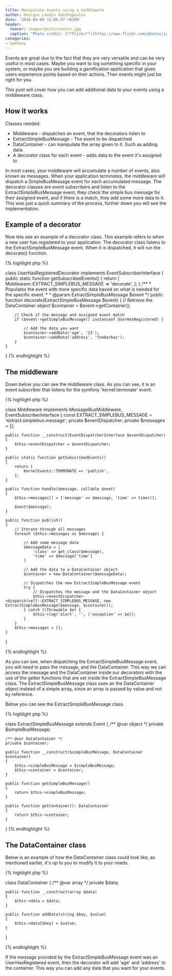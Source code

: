 ```yaml
---
title: Manipulate events using a middleware
author: Georgos Landin Xanthopoulos
date: '2018-04-09 15:06:47 +0200'
header:
  teaser: images/posts/events.jpg
  caption: "Photo credit: [**Flickr**](https://www.flickr.com/photos/jone_vasaitis/16022260923/in/photolist-qpQgXZ-asu2YH-63NQ3W-85Gk4g-aEUFCZ-4YvJCc-7pTvgs-7LmUC9-eHjnFV-8E6J8V-hXw713-5DudKc-4VxoHr-9PD8vo-8FHkig-bAACjP-6tpDjd-ab2WT-54tSFr-pqLvEd-dL7Ksg-24g6kGj-ov9pFN-aBQ4zJ-8byiTm-atRt3o-ygkPwT-6SfG7U-24BjkTY-WyZ1Jx-ejbULs-8HjSq7-65nqnz-6G5nvX-22K5Rei-yjR3d-sDFU8-abosaA-cSdMUo-vCuvY-4jKtyC-22wib-cd2Bm3-FkXEeW-6MucmN-dd9ak6-78nBuc-SFNBS8-YYf8G3-5RLXMQ)"
categories:
- Symfony
---
```


Events are great due to the fact that they are very versatile and can be very useful in most cases.
Maybe you want to log something specific in your system, or maybe you are building a gamification application that gives
users experience points based on their actions. Then events might just be right for you.

This post will cover how you can add additional data to your events using a middleware class.

## How it works
Classes needed:
* Middleware - dispatches an event, that the decorators listen to
* ExtractSimpleBusMessage - The event to be dispatched
* DataContainer - can manipulate the array given to it. Such as adding data.
* A decorator class for each event - adds data to the event it's assigned to

In most cases, your middleware will accumulate a number of events, also known as messages. 
When your application terminates, the middleware will dispatch a SimpleBusMessage event for each accumulated message.
The decorator classes are event subscribers and listen to the ExtractSimpleBusMessage event, they check the simple bus message
for their assigned event, and if there is a match, they add some more data to it.
This was just a quick summary of the process, further down you will see the implementation.

## Example of a decorator
Now lets see an example of a decorator class.
This example refers to when a new user has registered to your application.
The decorator class listens to the ExtractSimpleBusMessage event. When it is dispatched, it will run the
decorate() function.

{% highlight php %}

class UserHasRegisteredDecorator implements EventSubscriberInterface
{
    public static function getSubscribedEvents()
    {
        return [
            Middleware::EXTRACT_SIMPLEBUS_MESSAGE => 'decorate',
        ];
    }
    /**
     * Populates the event with more specific data based on what is needed for the specific event.
     *
     * @param ExtractSimpleBusMessage $event
     */
    public function decorate(ExtractSimpleBusMessage $event)
    {
        // Retrieve the DataContainer object
        $container = $event->getContainer();

        // Check if the message and assigned event match
        if ($event->getSimpleBusMessage() instanceof UserHasRegistered) {

            // Add the data you want
            $container->addData('age', '23');
            $container->addData('address', 'foobarbaz');
        }
    }
}
{% endhighlight %}

## The middleware
Down below you can see the middleware class. As you can see, it is an event subscriber that listens for
the symfony 'kernel.terminate' event.

{% highlight php %}

class Middleware implements MessageBusMiddleware, EventSubscriberInterface
{
    const EXTRACT_SIMPLEBUS_MESSAGE = 'extract.simplebus.message';
    private $eventDispatcher;
    private $messages = [];

    public function __construct(EventDispatcherInterface $eventDispatcher)
    {
        $this->eventDispatcher = $eventDispatcher;
    }

    public static function getSubscribedEvents()
    {
        return [
            KernelEvents::TERMINATE => 'publish',
        ];
    }

    public function handle($message, callable $next)
    {
        $this->messages[] = ['message' => $message, 'time' => time()];

        $next($message);
    }

    public function publish()
    {
        // Iterate through all messages
        foreach ($this->messages as $message) {

            // Add some message data
            $messageData = [
                'class' => get_class($message),
                'time' => $message['time']
            ]

            // Add the data to a DataContainer object
            $container = new DataContainer($messageData);

            // Dispatches the new ExtractSimpleBusMessage event
            try {
                // Dispatches the message and the DataContainer object
                $this->eventDispatcher->dispatch(self::EXTRACT_SIMPLEBUS_MESSAGE, new ExtractSimpleBusMessage($message, $container));
            } catch (\Throwable $e) {
                $this->log('alert', '', ['exception' => $e]);
            }
        }
        $this->messages = [];
    }
}

{% endhighlight %}

As you can see, when dispatching the ExtractSimpleBusMessage event, you will need to pass the message, and the DataContainer.
This way we can access the message and the DataContainer inside our decorators with the use of the getter functions that are set
inside the ExtractSimpleBusMessage class. The ExtractSimpleBusMessage class uses an the DataContainer object instead of a
simple array, since an array is passed by value and not by reference.

Below you can see the ExtractSimpleBusMessage class.

{% highlight php %}

class ExtractSimpleBusMessage extends Event
{
    /** @var object */
    private $simpleBusMessage;

    /** @var DataContainer */
    private $container;

    public function __construct($simpleBusMessage, DataContainer $container)
    {
        $this->simpleBusMessage = $simpleBusMessage;
        $this->container = $container;
    }

    public function getSimpleBusMessage()
    {
        return $this->simpleBusMessage;
    }

    public function getContainer(): DataContainer
    {
        return $this->container;
    }
}
{% endhighlight %}

## The DataContainer class
Below is an example of how the DataContainer class could look like, as mentioned earlier, it's up to you to modify it
to your needs.

{% highlight php %}

class DataContainer
{
    /** @var array */
    private $data;

    public function __construct(array $data)
    {
        $this->data = $data;
    }

    public function addData(string $key, $value)
    {
        $this->data[$key] = $value;
    }
}

{% endhighlight %}

If the message provided by the ExtractSimpleBusMessage event was an UserHasRegistered event, then the decorator will add
'age' and 'address' to the container. This way you can add any data that you want for your events.